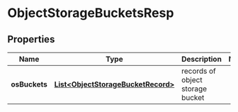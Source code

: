 # ObjectStorageBucketsResp

## Properties
Name | Type | Description | Notes
------------ | ------------- | ------------- | -------------
**osBuckets** | [**List&lt;ObjectStorageBucketRecord&gt;**](ObjectStorageBucketRecord.md) | records of object storage bucket | 
